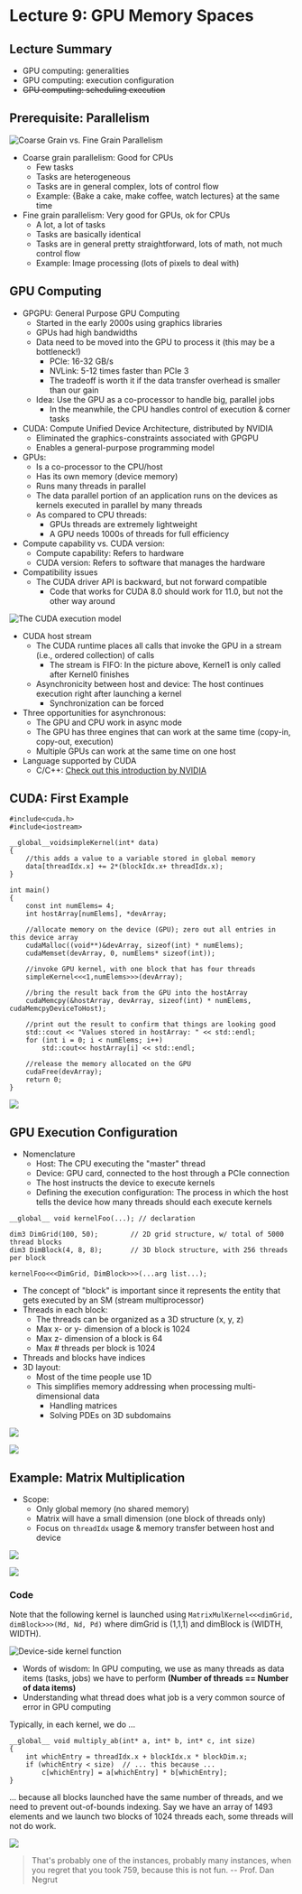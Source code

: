 # Lecture 9: GPU Memory Spaces

## Lecture Summary

* GPU computing: generalities
* GPU computing: execution configuration
* ~~GPU computing: scheduling execution~~

## Prerequisite: Parallelism

![Coarse Grain vs. Fine Grain Parallelism](../../.gitbook/assets/screen-shot-2021-02-26-at-5.44.27-pm.png)

* Coarse grain parallelism: Good for CPUs
  * Few tasks
  * Tasks are heterogeneous
  * Tasks are in general complex, lots of control flow
  * Example: {Bake a cake, make coffee, watch lectures} at the same time
* Fine grain parallelism: Very good for GPUs, ok for CPUs
  * A lot, a lot of tasks
  * Tasks are basically identical
  * Tasks are in general pretty straightforward, lots of math, not much control flow
  * Example: Image processing \(lots of pixels to deal with\)

## GPU Computing

* GPGPU: General Purpose GPU Computing
  * Started in the early 2000s using graphics libraries
  * GPUs had high bandwidths
  * Data need to be moved into the GPU to process it \(this may be a bottleneck!\)
    * PCIe: 16-32 GB/s
    * NVLink: 5-12 times faster than PCIe 3
    * The tradeoff is worth it if the data transfer overhead is smaller than our gain
  * Idea: Use the GPU as a co-processor to handle big, parallel jobs
    * In the meanwhile, the CPU handles control of execution & corner tasks
* CUDA: Compute Unified Device Architecture, distributed by NVIDIA
  * Eliminated the graphics-constraints associated with GPGPU
  * Enables a general-purpose programming model
* GPUs:
  * Is a co-processor to the CPU/host
  * Has its own memory \(device memory\)
  * Runs many threads in parallel
  * The data parallel portion of an application runs on the devices as kernels executed in parallel by many threads
  * As compared to CPU threads:
    * GPUs threads are extremely lightweight
    * A GPU needs 1000s of threads for full efficiency
* Compute capability vs. CUDA version:
  * Compute capability: Refers to hardware
  * CUDA version: Refers to software that manages the hardware
* Compatibility issues
  * The CUDA driver API is backward, but not forward compatible
    * Code that works for CUDA 8.0 should work for 11.0, but not the other way around

![The CUDA execution model](../../.gitbook/assets/screen-shot-2021-02-26-at-6.00.17-pm.png)

* CUDA host stream
  * The CUDA runtime places all calls that invoke the GPU in a stream \(i.e., ordered collection\) of calls
    * The stream is FIFO: In the picture above, Kernel1 is only called after Kernel0 finishes
  * Asynchronicity between host and device: The host continues execution right after launching a kernel
    * Synchronization can be forced
* Three opportunities for asynchronous:
  * The GPU and CPU work in async mode
  * The GPU has three engines that can work at the same time \(copy-in, copy-out, execution\)
  * Multiple GPUs can work at the same time on one host
* Language supported by CUDA
  * C/C++: [Check out this introduction by NVIDIA](https://developer.nvidia.com/blog/even-easier-introduction-cuda/)

## CUDA: First Example

```text
#include<cuda.h>
#include<iostream>

__global__voidsimpleKernel(int* data)
{
    //this adds a value to a variable stored in global memory
    data[threadIdx.x] += 2*(blockIdx.x+ threadIdx.x);
}

int main()
{
    const int numElems= 4;
    int hostArray[numElems], *devArray;
    
    //allocate memory on the device (GPU); zero out all entries in this device array 
    cudaMalloc((void**)&devArray, sizeof(int) * numElems);
    cudaMemset(devArray, 0, numElems* sizeof(int));
    
    //invoke GPU kernel, with one block that has four threads
    simpleKernel<<<1,numElems>>>(devArray);
    
    //bring the result back from the GPU into the hostArray
    cudaMemcpy(&hostArray, devArray, sizeof(int) * numElems, cudaMemcpyDeviceToHost);
    
    //print out the result to confirm that things are looking good 
    std::cout << "Values stored in hostArray: " << std::endl;
    for (int i = 0; i < numElems; i++)
        std::cout<< hostArray[i] << std::endl;
    
    //release the memory allocated on the GPU 
    cudaFree(devArray);
    return 0;
}
```

![](../../.gitbook/assets/screen-shot-2021-02-26-at-6.16.57-pm.png)

## GPU Execution Configuration

* Nomenclature
  * Host: The CPU executing the "master" thread
  * Device: GPU card, connected to the host through a PCIe connection
  * The host instructs the device to execute kernels
  * Defining the execution configuration: The process in which the host tells the device how many threads should each execute kernels



```text
__global__ void kernelFoo(...); // declaration

dim3 DimGrid(100, 50);        // 2D grid structure, w/ total of 5000 thread blocks 
dim3 DimBlock(4, 8, 8);       // 3D block structure, with 256 threads per block 

kernelFoo<<<DimGrid, DimBlock>>>(...arg list...);
```

* The concept of "block" is important since it represents the entity that gets executed by an SM \(stream multiprocessor\)
* Threads in each block:
  * The threads can be organized as a 3D structure \(x, y, z\)
  * Max x- or y- dimension of a block is 1024
  * Max z- dimension of a block is 64
  * Max \# threads per block is 1024
* Threads and blocks have indices
* 3D layout:
  * Most of the time people use 1D
  * This simplifies memory addressing when processing multi-dimensional data
    * Handling matrices
    * Solving PDEs on 3D subdomains

![](../../.gitbook/assets/screen-shot-2021-02-26-at-7.07.08-pm.png)

![](../../.gitbook/assets/screen-shot-2021-02-26-at-7.08.02-pm.png)

## Example: Matrix Multiplication

* Scope:
  * Only global memory \(no shared memory\)
  * Matrix will have a small dimension \(one block of threads only\)
  * Focus on `threadIdx` usage & memory transfer between host and device

![](../../.gitbook/assets/screen-shot-2021-02-26-at-10.12.04-pm.png)

![](../../.gitbook/assets/screen-shot-2021-02-26-at-10.14.11-pm.png)

### Code

Note that the following kernel is launched using `MatrixMulKernel<<<dimGrid, dimBlock>>>(Md, Nd, Pd)` where dimGrid is \(1,1,1\) and dimBlock is \(WIDTH, WIDTH\).

![Device-side kernel function](../../.gitbook/assets/screen-shot-2021-02-26-at-10.16.08-pm.png)

* Words of wisdom: In GPU computing, we use as many threads as data items \(tasks, jobs\) we have to perform **\(Number of threads == Number of data items\)**
* Understanding what thread does what job is a very common source of error in GPU computing

Typically, in each kernel, we do ...

```text
__global__ void multiply_ab(int* a, int* b, int* c, int size)
{
    int whichEntry = threadIdx.x + blockIdx.x * blockDim.x;
    if (whichEntry < size)  // ... this because ...
        c[whichEntry] = a[whichEntry] * b[whichEntry];
}
```

... because all blocks launched have the same number of threads, and we need to prevent out-of-bounds indexing. Say we have an array of 1493 elements and we launch two blocks of 1024 threads each, some threads will not do work.

![](../../.gitbook/assets/screen-shot-2021-02-26-at-10.22.14-pm.png)

> That's probably one of the instances, probably many instances, when you regret that you took 759, because this is not fun.    -- Prof. Dan Negrut

